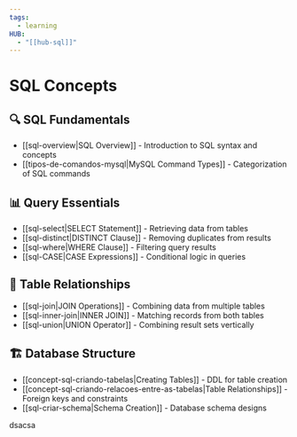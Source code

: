 ```yaml
---
tags:
  - learning
HUB:
  - "[[hub-sql]]"
---
```

# SQL Concepts 

## 🔍 SQL Fundamentals
- [[sql-overview|SQL Overview]] - Introduction to SQL syntax and concepts
- [[tipos-de-comandos-mysql|MySQL Command Types]] - Categorization of SQL commands

## 📊 Query Essentials
- [[sql-select|SELECT Statement]] - Retrieving data from tables
- [[sql-distinct|DISTINCT Clause]] - Removing duplicates from results
- [[sql-where|WHERE Clause]] - Filtering query results
- [[sql-CASE|CASE Expressions]] - Conditional logic in queries

## 🔗 Table Relationships
- [[sql-join|JOIN Operations]] - Combining data from multiple tables
- [[sql-inner-join|INNER JOIN]] - Matching records from both tables
- [[sql-union|UNION Operator]] - Combining result sets vertically

## 🏗️ Database Structure
- [[concept-sql-criando-tabelas|Creating Tables]] - DDL for table creation
- [[concept-sql-criando-relacoes-entre-as-tabelas|Table Relationships]] - Foreign keys and constraints
- [[sql-criar-schema|Schema Creation]] - Database schema designs


dsacsa